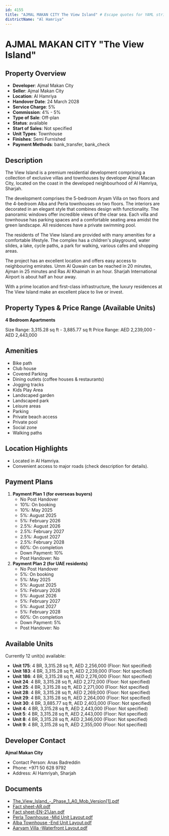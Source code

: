 ```yaml
---
id: 4155
title: "AJMAL MAKAN CITY The View Island" # Escape quotes for YAML string
districtName: "Al Hamriya"
---
```


# AJMAL MAKAN CITY "The View Island"

## Property Overview
- **Developer**: Ajmal Makan City
- **Seller**: Ajmal Makan City
- **Location**: Al Hamriya
- **Handover Date**: 24 March 2028
- **Service Charge**: 5%
- **Commission**: 4% - 5%
- **Type of Sale**: Off-plan
- **Status**: available
- **Start of Sales**: Not specified
- **Unit Types**: Townhouse
- **Finishes**: Semi Furnished
- **Payment Methods**: bank_transfer, bank_check

## Description
The View Island is a premium residential development comprising a collection of exclusive villas and townhouses by developer Ajmal Macan City, located on the coast in the developed neighbourhood of Al Hamriya, Sharjah. 

The development comprises the 5-bedroom Aryam Villa on two floors and the 4-bedroom Alba and Perla townhouses on two floors. The interiors are decorated in an elegant style that combines design with functionality. The panoramic windows offer incredible views of the clear sea. Each villa and townhouse has parking spaces and a comfortable seating area amidst the green landscape. All residences have a private swimming pool. 

The residents of The View Island are provided with many amenities for a comfortable lifestyle. The complex has a children's playground, water slides, a lake, cycle paths, a park for walking, various cafes and shopping areas.

The project has an excellent location and offers easy access to neighbouring emirates. Umm Al Quwain can be reached in 20 minutes, Ajman in 25 minutes and Ras Al Khaimah in an hour. Sharjah International Airport is about half an hour away.

With a prime location and first-class infrastructure, the luxury residences at The View Island make an excellent place to live or invest.

## Property Types & Price Range (Available Units)
**4 Bedroom Apartments**

Size Range: 3,315.28 sq ft - 3,885.77 sq ft
Price Range: AED 2,239,000 - AED 2,443,000

## Amenities
- Bike path
- Club house
- Covered Parking
- Dining outlets  (coffee houses & restaurants)
- Jogging tracks
- Kids Play Area
- Landscaped garden
- Landscaped park
- Leisure areas
- Parking
- Private beach access
- Private pool
- Social zone
- Walking paths

## Location Highlights
- Located in Al Hamriya.
- Convenient access to major roads (check description for details).

## Payment Plans
1. **Payment Plan 1 (for overseas buyers)**
   - No Post Handover
   - 10%: On booking
   - 10%: May 2025
   - 5%: August 2025
   - 5%: February 2026
   - 2.5%: August 2026
   - 2.5%: February 2027
   - 2.5%: August 2027
   - 2.5%: February 2028
   - 60%: On сompletion
   - Down Payment: 10%
   - Post Handover: No
2. **Payment Plan 2 (for UAE residents)**
   - No Post Handover
   - 5%: On booking
   - 5%: May 2025
   - 5%: August 2025
   - 5%: February 2026
   - 5%: August 2026
   - 5%: February 2027
   - 5%: August 2027
   - 5%: February 2028
   - 60%: On completion
   - Down Payment: 5%
   - Post Handover: No

## Available Units
Currently 12 unit(s) available:
- **Unit 175**: 4 BR, 3,315.28 sq ft, AED 2,256,000 (Floor: Not specified)
- **Unit 183**: 4 BR, 3,315.28 sq ft, AED 2,239,000 (Floor: Not specified)
- **Unit 186**: 4 BR, 3,315.28 sq ft, AED 2,276,000 (Floor: Not specified)
- **Unit 24**: 4 BR, 3,315.28 sq ft, AED 2,272,000 (Floor: Not specified)
- **Unit 25**: 4 BR, 3,315.28 sq ft, AED 2,271,000 (Floor: Not specified)
- **Unit 28**: 4 BR, 3,315.28 sq ft, AED 2,269,000 (Floor: Not specified)
- **Unit 29**: 4 BR, 3,315.28 sq ft, AED 2,264,000 (Floor: Not specified)
- **Unit 30**: 4 BR, 3,885.77 sq ft, AED 2,403,000 (Floor: Not specified)
- **Unit 4**: 4 BR, 3,315.28 sq ft, AED 2,443,000 (Floor: Not specified)
- **Unit 5**: 4 BR, 3,315.28 sq ft, AED 2,443,000 (Floor: Not specified)
- **Unit 8**: 4 BR, 3,315.28 sq ft, AED 2,346,000 (Floor: Not specified)
- **Unit 9**: 4 BR, 3,315.28 sq ft, AED 2,355,000 (Floor: Not specified)

## Developer Contact
**Ajmal Makan City**
- Contact Person: Anas Badreddin
- Phone: +971 50 628 9792
- Address: Al Hamriyah, Sharjah

## Documents
- [The_View_Island_-_Phase_1_A0_Mob_Version[1].pdf](https://cdn.geniemap.net/2025/01/21/y6MhOts5r72YfMIpT9ffgIb82d2Fldhcv4fumvi3.pdf)
- [Fact sheet-AR.pdf](https://cdn.geniemap.net/2025/01/23/DjpBUV0JqWzPrjDcJj8ywRJF6XWQWz9GdXiKRE7K.pdf)
- [Fact sheet-EN-21Jan.pdf](https://cdn.geniemap.net/2025/01/23/UZvxlKePfWSdEOio7RzBqAPsM9gVnLQd2suaIGFh.pdf)
- [Perla Townhouse -Mid Unit Layout.pdf](https://cdn.geniemap.net/2025/01/24/zNkz14gJIbZxlEaTaYWuapohwjbEc4qiWQGAljHE.pdf)
- [Alba Townhouse -End Unit Layout.pdf](https://cdn.geniemap.net/2025/01/24/dAkNtSBxUcvttyCYgo07T31Rieb3i2UPzoIB022B.pdf)
- [Aaryam Villa -Waterfront Layout.pdf](https://cdn.geniemap.net/2025/01/24/6TYXzNiSvcb6j1LFnkpXVjb0J4pkGE2qUqI5MRoy.pdf)
